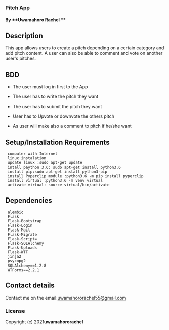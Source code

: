 
### Pitch App
#### By **Uwamahoro Rachel **
##
## Description
This app allows users to create a pitch depending on a certain category and add pitch content. A user can also be able to comment and vote on another user's pitches.

## BDD

* The user must log in first to the App
* The user has to write the pitch they want

* The user has to submit the  pitch they want 
* User has to Upvote or downvote the others pitch
* As user will make also a comment to pitch if he/she want


## Setup/Installation Requirements
     computer with Internet
     linux instalation 
     update linux :sudo apt-get update
     intall paython 3.6: sudo apt-get install python3.6
     install pip:sudo apt-get install python3-pip 
     install Pyperclip module :python3.6 -m pip install pyperclip
     install virtual :python3.6 -m venv virtual
     activate virtual: source virtual/bin/activate

## Dependencies
     alembic
     Flask
     Flask-Bootstrap
     Flask-Login
     Flask-Mail
     Flask-Migrate
     Flask-Script=
     Flask-SQLAlchemy
     Flask-Uploads
     Flask-WTF
     jinja2
     psycopg2
     SQLAlchemy==1.2.8
     WTForms==2.2.1

## Contact details
Contact me on the email:uwamahororachel55@gmail.com
### License
Copyright (c) 2021**uwamahororachel**
